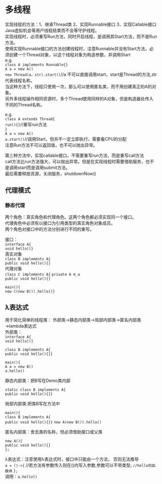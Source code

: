 # 多线程
实现线程的方法：1、继承Thread类 2、实现Runnable接口 3、实现Callable接口  
Java虚拟机会等用户线程结束而不会等守护线程。  
实现线程时，必须重写Run方法，同时开启线程，是调用其Start方法，而不是Run方法。  
使用实现Runnable接口的方法创建线程时，注意Runnable并没有Start方法，必须创建一个Thread对象，以这个线程对象为构造参数，并调用Start  
e.g.  
`class A implements Runnable{}`  
`A a = new A()`  
`new Thread(a，str).start()`//a 不可以直接调用start，start是Thread的方法,str代表线程名称。  
当这种方法下，线程只使用一次，那么可以使用匿名类，而不用创建真正的A的对象。  
另外多线程操作相同资源时，多个Thread使用同样的A对象，但是构造器处传入不同的Thread名称。

e.g.  
`class A extends Thread{`  
`run(){}`//重写run方法  
`}`  
`A a = new A()`  
`a.start()`//调用Start，但并不一定立即执行，需要看CPU的分配  
注意Run方法不可以返回值，也不可以抛出异常。

第三种方法中，实现callable接口，不需要重写run方法，而是重写call方法  
call方法比run方法强大，可以抛出异常。但是在实现线程时需要借助服务，也不是调用start而是调用submit方法。  
最后需要释放资源，关闭服务，shutdownNow()

## 代理模式
### 静态代理  
两个角色：真实角色和代理角色。这两个角色都必须实现同一个接口。  
代理角色中必须有以接口为引用类型的真实角色对象成员。   
两个角色对接口中的方法分别进行不同的重写。

接口：  
`interface A{`  
`void hello()}`  
真实对象  
`class B implements A{`  
`public void hello(){}`  
代理对象  
`class C implements A{`
`private A m_a`  
`public void hello(){}`

`main(){`  
`new C(new B()).hello()}`

## λ表达式
用于简化简单的线程类：
外部类→静态内部类→局部内部类→匿名内部类→lambda表达式  
外部类：  
`interface A{`  
`void hello()}`  

`class B implements A{`  
`public void hello(){}}`  

`main(){`  
`A a = new B()`  
`a.hello()`  

静态内部类：把B写在Demo类内部  

`static class B implements A{`  
`public void hello(){}}`  
 
局部内部类:把类B写在方法中
 
`main(){`  
`class B implements A{`  
`public void hello(){}}` 
`new A(new B()).hello()`  
    
匿名内部类：舍去类的名称，但必须借助接口或父类  

`new A(){`  
`public void hello(){}`  
`};`  

λ表达式：注意使用λ表达式时，接口中只能由一个方法， 否则无法推导  
`a = ()->{`  //若方法有参数传入则在()内写入参数,参数可以不带类型;
`//hello的函数体`
`};`  
调用：`a.hello()`

